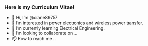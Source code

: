 ### Here is my Curriculum Vitae!

- 👋 Hi, I’m @crane89757
- 👀 I’m interested in power electronics and wireless power transfer.
- 🌱 I’m currently learning Electrical Engineering.
- 💞️ I’m looking to collaborate on ...
- 📫 How to reach me ...

<!---
crane89757/crane89757 is a ✨ special ✨ repository because its `README.md` (this file) appears on your GitHub profile.
You can click the Preview link to take a look at your changes.
--->

